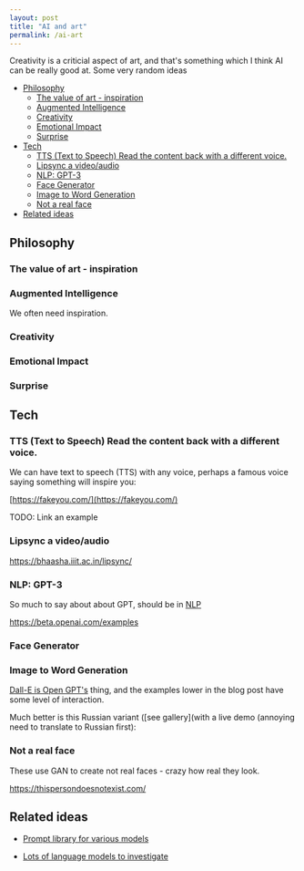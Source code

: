 ```yaml
---
layout: post
title: "AI and art"
permalink: /ai-art
---
```


Creativity is a criticial aspect of art, and that's something which I think AI can be really good at. Some very random ideas

<!-- prettier-ignore-start -->
<!-- vim-markdown-toc GFM -->

- [Philosophy](#philosophy)
    - [The value of art - inspiration](#the-value-of-art---inspiration)
    - [Augmented Intelligence](#augmented-intelligence)
    - [Creativity](#creativity)
    - [Emotional Impact](#emotional-impact)
    - [Surprise](#surprise)
- [Tech](#tech)
    - [TTS (Text to Speech) Read the content back with a different voice.](#tts-text-to-speech-read-the-content-back-with-a-different-voice)
    - [Lipsync a video/audio](#lipsync-a-videoaudio)
    - [NLP: GPT-3](#nlp-gpt-3)
    - [Face Generator](#face-generator)
    - [Image to Word Generation](#image-to-word-generation)
    - [Not a real face](#not-a-real-face)
- [Related ideas](#related-ideas)

<!-- vim-markdown-toc -->
<!-- prettier-ignore-end -->

## Philosophy

### The value of art - inspiration

### Augmented Intelligence

We often need inspiration.

### Creativity

### Emotional Impact

### Surprise

## Tech

### TTS (Text to Speech) Read the content back with a different voice.

We can have text to speech (TTS) with any voice, perhaps a famous voice saying something will inspire you:

[https://fakeyou.com/](https://fakeyou.com/)

TODO: Link an example

### Lipsync a video/audio

https://bhaasha.iiit.ac.in/lipsync/

### NLP: GPT-3

So much to say about about GPT, should be in [NLP](/nlp)

https://beta.openai.com/examples

### Face Generator

### Image to Word Generation

[Dall-E is Open GPT's](https://openai.com/blog/dall-e/) thing, and the examples lower in the blog post have some level of interaction.

Much better is this Russian variant ([see gallery](with a live demo (annoying need to translate to Russian first):

### Not a real face

These use GAN to create not real faces - crazy how real they look.

https://thispersondoesnotexist.com/

## Related ideas

- [Prompt library for various models](https://github.com/semiosis/prompts/tree/master/prompts)

- [Lots of language models to investigate](https://github.com/semiosis/pen.el/blob/master/docs/compatibility-and-interoperatbility.org)
